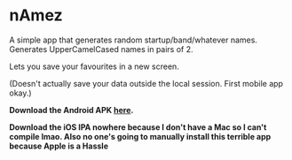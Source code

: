 # nAmez

A simple app that generates random startup/band/whatever names. Generates UpperCamelCased names in pairs of 2.

Lets you save your favourites in a new screen.

(Doesn't actually save your data outside the local session. First mobile app okay.)

**Download the Android APK [here](https://appho.st/d/#/H8M967SD).**

**Download the iOS IPA nowhere because I don't have a Mac so I can't compile lmao. Also no one's going to manually install this terrible app because Apple is a Hassle**
